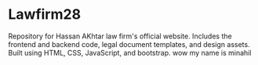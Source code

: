 # Lawfirm28
Repository for Hassan AKhtar law firm's official website. Includes the frontend and backend code, legal document templates, and design assets. Built using HTML, CSS, JavaScript, and bootstrap.
wow my name is minahil
